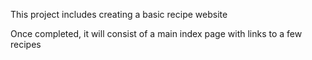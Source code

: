 This project includes creating a basic recipe website

Once completed, it will consist of a main index page with links to a few recipes